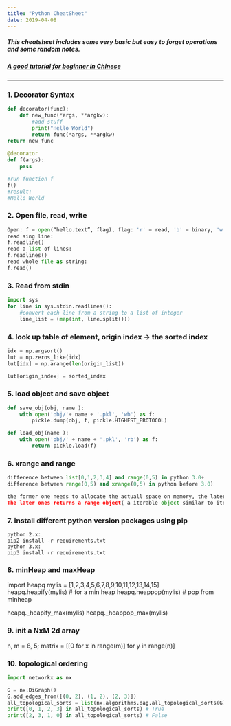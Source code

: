 ```yaml
---
title: "Python CheatSheet"
date: 2019-04-08
---
```

##### This cheatsheet includes some very basic but easy to forget operations and some random notes.
##### [A good tutorial for beginner in Chinese](https://gist.github.com/SEKIRO-J/217f84929b37d40b827abbb1b6796342)
---------------------
### 1. Decorator Syntax
```Python
def decorator(func):  
	def new_func(*args, **argkw):  
		#add stuff
		print("Hello World")   
		return func(*args, **argkw)
return new_func 
 
@decorator  
def f(args):
	pass

#run function f
f()
#result:
#Hello World
```

### 2. Open file, read, write
```Python
Open: f = open(“hello.text”, flag), flag: 'r' = read, 'b' = binary, 'w' = write
read sing line:
f.readline() 
read a list of lines:
f.readlines()
read whole file as string:
f.read()
```
### 3.  Read from stdin
```Python
import sys
for line in sys.stdin.readlines():
	#convert each line from a string to a list of integer
	line_list = (map(int, line.split()))
```
### 4.  look up table of element, origin index -> the sorted index
```Python
idx = np.argsort()
lut = np.zeros_like(idx)  
lut[idx] = np.arange(len(origin_list))

lut[origin_index] = sorted_index
```

### 5. load object and save object
```Python
def save_obj(obj, name ):
    with open('obj/'+ name + '.pkl', 'wb') as f:
        pickle.dump(obj, f, pickle.HIGHEST_PROTOCOL)

def load_obj(name ):
    with open('obj/' + name + '.pkl', 'rb') as f:
        return pickle.load(f)
```

### 6.   xrange and range
```Python
difference between list[0,1,2,3,4] and range(0,5) in python 3.0+
difference between range(0,5) and xrange(0,5) in python before 3.0)

the former one needs to allocate the actuall space on memory, the later one doesn't have to.
The later ones returns a range object( a iterable object similar to iteratorbut allows random access), so allocate memory on demand.
```

### 7. install different python version packages using pip
```
python 2.x:
pip2 install -r requirements.txt
python 3.x:
pip3 install -r requirements.txt
```

### 8. minHeap and maxHeap
import heapq
mylis = [1,2,3,4,5,6,7,8,9,10,11,12,13,14,15]    
heapq.heapify(mylis)             # for a min heap
heapq.heappop(mylis)      # pop from minheap

heapq._heapify_max(mylis) 
heapq._heappop_max(mylis)

### 9. init a NxM 2d array
n, m = 8, 5;
matrix = [[0 for x in range(m)] for y in range(n)] 

### 10. topological ordering
```Python
import networkx as nx

G = nx.DiGraph()
G.add_edges_from([(0, 2), (1, 2), (2, 3)])
all_topological_sorts = list(nx.algorithms.dag.all_topological_sorts(G))
print([0, 1, 2, 3] in all_topological_sorts) # True
print([2, 3, 1, 0] in all_topological_sorts) # False
```

<!--stackedit_data:
eyJoaXN0b3J5IjpbLTY3NTYxODM5NSwtOTM3NjI0Nzk3LDEwNj
U5ODA0NTQsMTYyNTU0MDIwMiwxMTkzNTE5MzgwXX0=
-->

